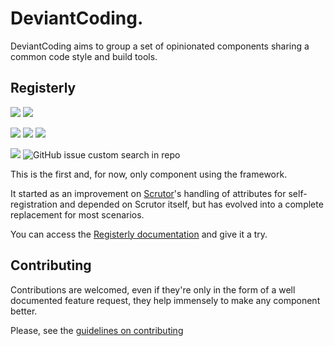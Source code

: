 # DeviantCoding.

DeviantCoding aims to group a set of opinionated components sharing a common code style and build tools.

## Registerly
<a href="https://github.com/manuel-fernandez-rodriguez/DeviantCoding/actions/workflows/registerly-build.yml"><img src="https://img.shields.io/github/actions/workflow/status/manuel-fernandez-rodriguez/DeviantCoding/registerly-build.yml"></a>&nbsp;<a href="https://github.com/manuel-fernandez-rodriguez/DeviantCoding/actions/workflows/registerly-publish.yml"><img src="https://img.shields.io/github/actions/workflow/status/manuel-fernandez-rodriguez/DeviantCoding/registerly-publish.yml?label=release"></a>
<br/>

<a href="https://github.com/manuel-fernandez-rodriguez/DeviantCoding/releases"><img src="https://img.shields.io/github/v/release/manuel-fernandez-rodriguez/DeviantCoding?filter=Registerly*&label=published%20release"></a>&nbsp;<a href="https://nuget.org/packages/DeviantCoding.Registerly/"><img src="https://img.shields.io/nuget/v/DeviantCoding.Registerly?label=nuget%20stable"></a>&nbsp;<a href="https://int.nugettest.org/packages/DeviantCoding.Registerly/"><img src="https://img.shields.io/nuget/vpre/DeviantCoding.Registerly?label=nuget%20latest"></a>
<br/>

<a href="https://github.com/manuel-fernandez-rodriguez/DeviantCoding/issues"><img src="https://img.shields.io/github/issues-search/manuel-fernandez-rodriguez/DeviantCoding?query=-label%3Abug%20is%3Aissue%20is%3Aopen&label=Open%20Issues"></a>&nbsp;<img alt="GitHub issue custom search in repo" src="https://img.shields.io/github/issues-search/manuel-fernandez-rodriguez/DeviantCoding?query=label%3Abug%20is%3Aopen&label=Open%20bugs&color=FF0000">



This is the first and, for now, only component using the framework. 

It started as an improvement on [Scrutor](https://github.com/khellang/Scrutor)'s handling of attributes for self-registration and 
depended on Scrutor itself, but has evolved into a complete replacement for most scenarios.

You can access the [Registerly documentation](https://manuel-fernandez-rodriguez.github.io/DeviantCoding/docs/registerly/introduction.html) and give it a try.

## Contributing
Contributions are welcomed, even if they're only in the form of a well documented feature request, they help immensely to
make any component better.

Please, see the [guidelines on contributing](CONTRIBUTING.md)